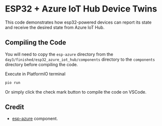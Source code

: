 # ESP32 + Azure IoT Hub Device Twins

This code demonstrates how esp32-powered devices can report its state and receive the desired state from Azure IoT Hub.

## Compiling the Code

You will need to copy the `esp-azure` directory from the `day3/finished/esp32_azure_iot_hub/components` directory to the `components` directory before compiling the code.

Execute in PlatformIO terminal

```sh
pio run
```

Or simply click the check mark button to compile the code on VSCode.

## Credit

* [esp-azure](https://github.com/espressif/esp-azure) component.
